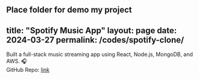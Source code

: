 Place folder for demo my project
---
title: "Spotify Music App"
layout: page
date: 2024-03-27
permalink: /codes/spotify-clone/
---

Built a full-stack music streaming app using React, Node.js, MongoDB, and AWS. 🎧  
GitHub Repo: [link](https://github.com/xuanwgit/spotify-clone)

